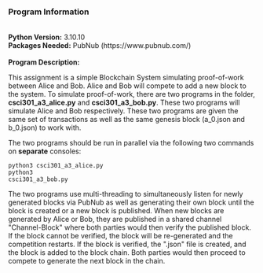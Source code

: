 <h3>Program Information</h3>
<br>
<b>Python Version:</b> 3.10.10
<br>
<b>Packages Needed:</b> PubNub (https://www.pubnub.com/)
<br><br>
<b>Program Description:</b>
<p>
  This assignment is a simple Blockchain System simulating proof-of-work between 
  Alice and Bob. Alice and Bob will compete to add a new block to the system. To simulate 
  proof-of-work, there are two programs in the folder, <b>csci301_a3_alice.py</b> and 
  <b>csci301_a3_bob.py</b>. These two programs will simulate Alice and Bob respectively. These two 
  programs are given the same set of transactions as well as the same genesis block (a_0.json 
  and b_0.json) to work with.
</p>
<p>The two programs should be run in parallel via the following two commands on <b>separate</b> consoles: </p>

<code>python3 csci301_a3_alice.py</code><br>
<code>python3 csci301_a3_bob.py</code>

<p>
  The two programs use multi-threading to simultaneously listen for newly generated 
  blocks via PubNub as well as generating their own block until the block is created or a new 
  block is published. When new blocks are generated by Alice or Bob, they are published in a 
  shared channel "Channel-Block" where both parties would then verify the published block. If 
  the block cannot be verified, the block will be re-generated and the competition restarts. If 
  the block is verified, the ".json" file is created, and the block is added to the block chain.
  Both parties would then proceed to compete to generate the next block in the chain.
</p>
